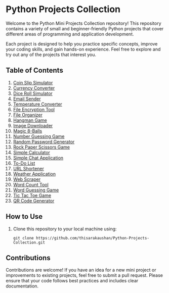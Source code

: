# Python Projects Collection

Welcome to the Python Mini Projects Collection repository! This repository contains a variety of small and beginner-friendly Python projects that cover different areas of programming and application development.

Each project is designed to help you practice specific concepts, improve your coding skills, and gain hands-on experience. Feel free to explore and try out any of the projects that interest you.

## Table of Contents

1. [Coin Slip Simulator](https://github.com/thisarakaushan/Python-Projects-Collection/blob/main/Coin%20Flip%20Simulator.ipynb)
2. [Currency Converter](https://github.com/thisarakaushan/Python-Projects-Collection/blob/main/Currency%20Converter.ipynb)
3. [Dice Roll Simulator](https://github.com/thisarakaushan/Python-Projects-Collection/blob/main/Dice%20Roll%20Simulator.ipynb)
4. [Email Sender](https://github.com/thisarakaushan/Python-Projects-Collection/blob/main/Email%20Sender.ipynb)
5. [Temperature Converter](https://github.com/thisarakaushan/Python-Projects-Collection/blob/main/Fahrenheit%20to%20Celsius%20Converter.ipynb)
6. [File Encryption Tool](https://github.com/thisarakaushan/Python-Projects-Collection/blob/main/File%20Encryption%20Tool.ipynb)
7. [File Organizer](https://github.com/thisarakaushan/Python-Projects-Collection/blob/main/File%20Organizer.ipynb)
8. [Hangman Game](https://github.com/thisarakaushan/Python-Projects-Collection/blob/main/Hangman%20Game.ipynb)
9. [Image Downloader](https://github.com/thisarakaushan/Python-Projects-Collection/blob/main/Image%20Downloader.ipynb)
10. [Magic 8-Balls](https://github.com/thisarakaushan/Python-Projects-Collection/blob/main/Magic%208-Ball.ipynb)
11. [Number Guessing Game](https://github.com/thisarakaushan/Python-Projects-Collection/blob/main/Number%20Guessing%20Game.ipynb)
12. [Random Password Generator](https://github.com/thisarakaushan/Python-Projects-Collection/blob/main/Random%20Password%20Generator.ipynb)
13. [Rock Paper Scissors Game](https://github.com/thisarakaushan/Python-Projects-Collection/blob/main/Rock%20Paper%20Scissors.ipynb)
14. [Simple Calculator](https://github.com/thisarakaushan/Python-Projects-Collection/blob/main/Simple%20Calculator.ipynb)
15. [Simple Chat Application](https://github.com/thisarakaushan/Python-Projects-Collection/blob/main/Simple%20Chat%20Application.ipynb)
16. [To-Do List](https://github.com/thisarakaushan/Python-Projects-Collection/blob/main/To-do%20list%20application.ipynb)
17. [URL Shortener](https://github.com/thisarakaushan/Python-Projects-Collection/blob/main/URL%20Shortener.ipynb)
18. [Weather Application](https://github.com/thisarakaushan/Python-Projects-Collection/tree/main/Weather%20Application)
19. [Web Scraper](https://github.com/thisarakaushan/Python-Projects-Collection/tree/main/Web%20Scraper)
20. [Word Count Tool](https://github.com/thisarakaushan/Python-Projects-Collection/blob/main/Word%20Count%20Tool.ipynb)
21. [Word Guessing Game](https://github.com/thisarakaushan/Python-Projects-Collection/tree/main/Word%20Guessing%20Game)
22. [Tic  Tac Toe Game](https://github.com/thisarakaushan/Python-Projects-Collection/tree/main/Tic%20%20Tac%20Toe%20Game)
23. [QR Code Generator](https://github.com/thisarakaushan/Python-Projects-Collection/blob/main/qrcode_generator.ipynb)

## How to Use

1. Clone this repository to your local machine using:

    ```git clone https://github.com/thisarakaushan/Python-Projects-Collection.git```

## Contributions

Contributions are welcome! If you have an idea for a new mini project or improvements to existing projects, feel free to submit a pull request. Please ensure that your code follows best practices and includes clear documentation.

